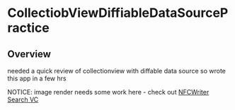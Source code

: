 #  CollectiobViewDiffiableDataSourcePractice

## Overview
needed a quick review of collectionview with diffable data source so wrote this app in a few hrs

NOTICE: image render needs some work here - check out [NFCWriter Search VC](https://github.com/VPhung24/NfcWriter)

